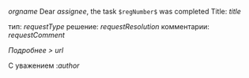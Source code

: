 $orgname$ 
Dear $assignee$, 
the task `$regNumber$` was completed
Title: $title$

тип: $requestType$
решение: $requestResolution$
комментарии: $requestComment$

_Подробнее >_ $url$

С уважением :*$author$*

